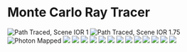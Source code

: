 # Monte Carlo Ray Tracer
![](c1_64sqrtspp_report_4k_downscaled.png "Path Traced, Scene IOR 1")
![](c1_64sqrtspp_report_4k_flintglass_downscaled.png "Path Traced, Scene IOR 1.75")
![](c1_photon-map_report_2e6_250_16sqrtspp.png "Photon Mapped")
![](renders/c1_64sqrtspp_4k.png)
![](renders/4k_64sqrtspp_to_720p_192sqrtspp_33h_squarelight.png)
![](renders/4k_54sqrtspp_to_720p_162sqrtspp_24h.png)
![](renders/4k_36sqrtspp_to_720p_108sqrtspp.png)
![](renders/80sqrtspp-transparent-glossy.png)
![](renders/hexagon-transparent-44sqrtspp_tonemapped.png)
![](renders/oren_nayar_test.png)
![](renders/russian-roulette_sky_48sqrtspp_tonemapped.png)
![](renders/direct-light_64sqrtspp_tonemapped.png)
![](renders/direct-light_32sqrtspp_tonemapped.png)
![](renders/10h-110ss-10b-naive_tonemapped.png)
![](renders/16h-144sqrspp-8b_naive_tonemapped.png)
![](renders/11h-160ss-8b_filmic_naive.png)